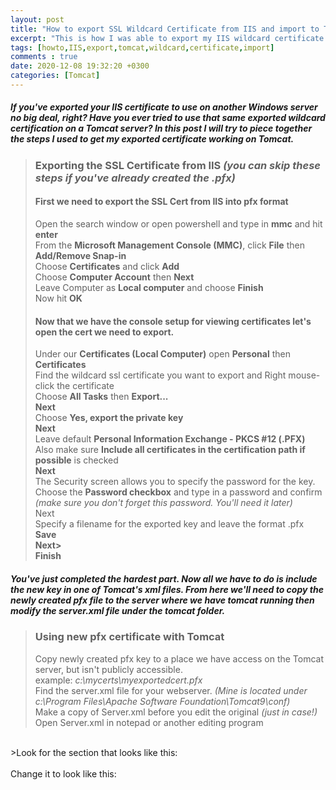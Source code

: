 ```yaml
---
layout: post
title: "How to export SSL Wildcard Certificate from IIS and import to Tomcat"
excerpt: "This is how I was able to export my IIS wildcard certificate and use it on Tomcat."
tags: [howto,IIS,export,tomcat,wildcard,certificate,import]
comments : true
date: 2020-12-08 19:32:20 +0300
categories: [Tomcat]
---
```


##### If you've exported your IIS certificate to use on another Windows server no big deal, right? Have you ever tried to use that same exported wildcard certification on a Tomcat server? In this post I will try to piece together the steps I used to get my exported certificate working on Tomcat. 


>### Exporting the SSL Certificate from IIS _(you can skip these steps if you've already created the .pfx)_
>
>#### First we need to export the SSL Cert from IIS into pfx format<br>
>Open the search window or open powershell and type in <b>mmc</b> and hit <b>enter</b><br>
>From the <b>Microsoft Management Console (MMC)</b>, click <b>File</b> then <b>Add/Remove Snap-in</b><br>
>Choose <b>Certificates</b> and click <b>Add</b><br>
>Choose <b>Computer Account</b> then <b>Next</b><br>
>Leave Computer as <b>Local computer</b> and choose <b>Finish</b><br>
>Now hit <b>OK</b>
>
>#### Now that we have the console setup for viewing certificates let's open the cert we need to export.<br>
>Under our <b>Certificates (Local Computer)</b> open <b>Personal</b> then <b>Certificates</b><br>
>Find the wildcard ssl certificate you want to export and Right mouse-click the certificate<br>
>Choose <b>All Tasks</b> then <b>Export...</b><br>
><b>Next</b><br>
>Choose <b>Yes, export the private key</b><br>
><b>Next</b><br>
>Leave default <b>Personal Information Exchange - PKCS #12 (.PFX)</b><br>
>Also make sure <b>Include all certificates in the certification path if possible</b> is checked<br>
><b>Next</b><br>
>The Security screen allows you to specify the password for the key.<br>
>Choose the <b>Password checkbox</b> and type in a password and confirm _(make sure you don't forget this password. You'll need it later)_<br>
>Next<br>
>Specify a filename for the exported key and leave the format .pfx<br>
><b>Save</b><br>
><b>Next></b><br>
><b>Finish</b><br>

##### You've just completed the hardest part. Now all we have to do is include the new key in one of Tomcat's xml files. From here we'll need to copy the newly created pfx file to the server where we have tomcat running then modify the server.xml file under the tomcat folder.

>### Using new pfx certificate with Tomcat
>
>Copy newly created pfx key to a place we have access on the Tomcat server, but isn't publicly accessible.<br>
>example: _c:\mycerts\myexportedcert.pfx_<br>
>Find the server.xml file for your webserver. _(Mine is located under c:\Program Files\Apache Software Foundation\Tomcat9\conf)_<br>
>Make a copy of Server.xml before you edit the original _(just in case!)_<br>
>Open Server.xml in notepad or another editing program<br>
<br>
>Look for the section that looks like this:<br>
    <Connector  port="8080" protocol="HTTP/1.1"  
    connectionTimeout="20000"  
    redirectPort="8443" />
    
<br>    
Change it to look like this:<br>
    <Connector port="8443" protocol="HTTP/1.1" SSLEnabled="true"  
    maxThreads="150" scheme="https" secure="true"  
    clientAuth="false" sslProtocol="TLS"  
    keystoreFile="c:\mycerts\yourcertname.pfx"  
    keystoreType="PKCS12"  
    keystorePass="your_password" />
    







